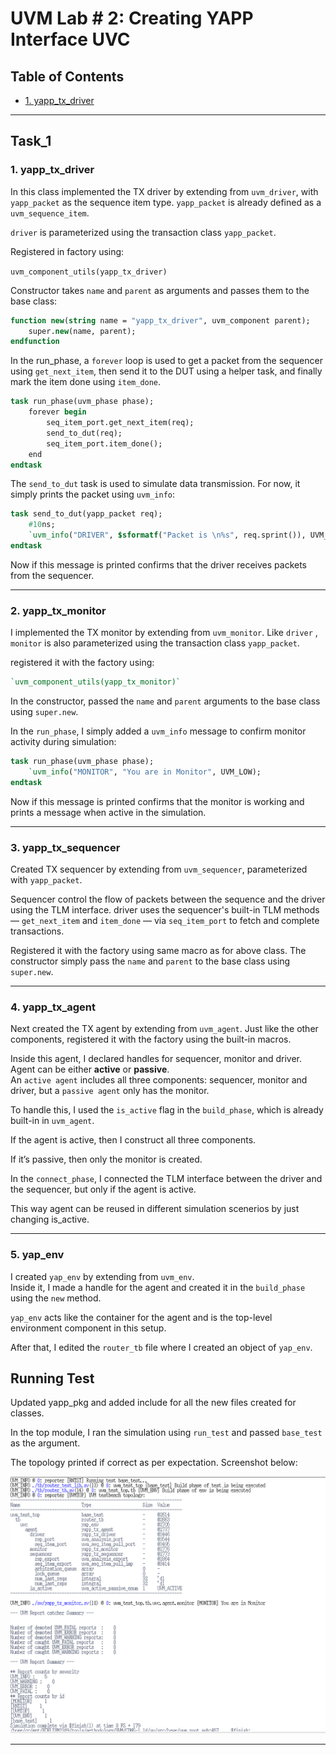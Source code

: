 # UVM Lab # 2: Creating YAPP Interface UVC

## Table of Contents
- [1. yapp_tx_driver](#1-yapp_tx_driver)

---

## Task_1

### 1. yapp_tx_driver

In this class implemented the TX driver by extending from `uvm_driver`, with `yapp_packet` as the sequence item type.  `yapp_packet` is already defined as a `uvm_sequence_item`.

`driver` is parameterized using the transaction class `yapp_packet`.

Registered in factory using:

`uvm_component_utils(yapp_tx_driver)`

 Constructor takes `name` and `parent` as arguments and passes them to the base class:

```systemverilog
function new(string name = "yapp_tx_driver", uvm_component parent);  
    super.new(name, parent);  
endfunction
```

In the run_phase, a `forever` loop is used to get a packet from the sequencer using `get_next_item`, then send it to the DUT using a helper task, and finally mark the item done using `item_done`.

```systemverilog
task run_phase(uvm_phase phase);  
    forever begin  
        seq_item_port.get_next_item(req);  
        send_to_dut(req);  
        seq_item_port.item_done();  
    end  
endtask
```

The `send_to_dut` task is used to simulate data transmission. For now, it simply prints the packet using `uvm_info`:

```systemverilog
task send_to_dut(yapp_packet req);  
    #10ns;  
    `uvm_info("DRIVER", $sformatf("Packet is \n%s", req.sprint()), UVM_LOW);  
endtask
```

Now if this message is printed confirms that the driver receives packets from the sequencer.

---

### 2. yapp_tx_monitor

I implemented the TX monitor by extending from `uvm_monitor`.  Like `driver` , `monitor` is also parameterized using the transaction class `yapp_packet`.

registered it with the factory using:

```systemverilog
`uvm_component_utils(yapp_tx_monitor)`
```

In the constructor, passed the `name` and `parent` arguments to the base class using `super.new`.

In the `run_phase`, I simply added a `uvm_info` message to confirm monitor activity during simulation:

```systemverilog
task run_phase(uvm_phase phase);  
    `uvm_info("MONITOR", "You are in Monitor", UVM_LOW);  
endtask
```

Now if this message is printed confirms that the monitor is working and prints a message when active in the simulation.

---

### 3. yapp_tx_sequencer

Created TX sequencer by extending from `uvm_sequencer`, parameterized with `yapp_packet`.

Sequencer control the flow of packets between the sequence and the driver using the TLM interface. driver uses the sequencer's built-in TLM methods — `get_next_item` and `item_done` — via `seq_item_port` to fetch and complete transactions.

Registered it with the factory using same macro as for above class. The constructor simply pass the `name` and `parent` to the base class using `super.new`.

---

### 4. yapp_tx_agent

Next created the TX agent by extending from `uvm_agent`. Just like the other components, registered it with the factory using the built-in macros.

Inside this agent, I declared handles for sequencer, monitor and driver. Agent can be either **active** or **passive**.  
An `active agent` includes all three components: sequencer, monitor and driver, but a `passive agent` only has the monitor.

To handle this, I used the `is_active` flag in the `build_phase`, which is already built-in in `uvm_agent`.

If the agent is active, then I construct all three components.   

If it’s passive, then only the monitor is created.

In the `connect_phase`, I connected the TLM interface between the driver and the sequencer,   but only if the agent is active.

This way agent can be reused in different simulation scenerios by just changing is_active.

---

### 5. yap_env

I created `yap_env` by extending from `uvm_env`.  
Inside it, I made a handle for the agent and created it in the `build_phase` using the `new` method.

`yap_env` acts like the container for the agent and is the top-level environment component in this setup.

After that, I edited the `router_tb` file where I created an object of `yap_env`.  

## Running Test

Updated yapp_pkg and added include for all the new files created for classes.

In the top module, I ran the simulation using `run_test` and passed `base_test` as the argument.

The topology printed if correct as per expectation. Screenshot below:

![screenshot-1](/screenshots/1.png)

---


